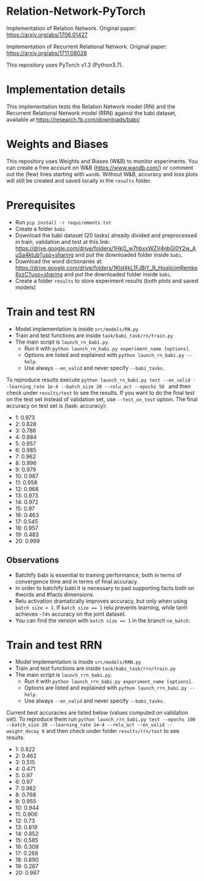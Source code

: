 # Relation-Network-PyTorch
Implementation of Relation Network. Original paper: https://arxiv.org/abs/1706.01427

Implementation of Recurrent Relational Network. Original paper: https://arxiv.org/abs/1711.08028

This repository uses PyTorch v1.3 (Python3.7).

# Implementation details
This implementation tests the Relation Network model (RN) and the Recurrent Relational Network model (RRN) against the babi dataset, available at https://research.fb.com/downloads/babi/

# Weights and Biases
This repository uses Weights and Biases (W&B) to monitor experiments. You can create a free account on W&B (https://www.wandb.com/) or comment out the (few) lines starting with `wandb`. Without W&B, accuracy and loss plots will still be created and saved locally in the `results` folder.

# Prerequisites
* Run `pip install -r requirements.txt`
* Create a folder `babi`
* Download the babi dataset (20 tasks) already divided and preprocessed in train, validation and test at this link: https://drive.google.com/drive/folders/1HkO_w7hbxxWZV4nbGl0Y2w_AuSa4ktub?usp=sharing and put the downloaded folder inside `babi`.
* Download the word dictionaries at: https://drive.google.com/drive/folders/1Ktd4kL1FJBiY_R_HoqlicjmRemkq8xzC?usp=sharing and put the downloaded folder inside `babi`.
* Create a folder `results` to store experiment results (both plots and saved models)

# Train and test RN
* Model implementation is inside `src/models/RN.py`
* Train and test functions are inside `task/babi_task/rn/train.py`
* The main script is `launch_rn_babi.py`.
  * Run it with `python launch_rn_babi.py experiment_name [options]`.
  * Options are listed and explained with `python launch_rn_babi.py --help`.
  * Use always `--en_valid` and never specify `--babi_tasks`.

To reproduce results execute `python launch_rn_babi.py test --en_valid --learning_rate 1e-4 --batch_size 20 --relu_act --epochs 50 ` and then check under `results/test` to see the results. If you want to do the final test on the test set instead of validation set, use `--test_on_test` option. The final accuracy on test set is (task: accuracy):
* 1: 0.973
* 2: 0.828
* 3: 0.786
* 4: 0.884
* 5: 0.957
* 6: 0.985
* 7: 0.962
* 8: 0.996
* 9: 0.979
* 10: 0.967
* 11: 0.958
* 12: 0.968
* 13: 0.973
* 14: 0.972
* 15: 0.97
* 16: 0.463
* 17: 0.545
* 18: 0.957
* 19: 0.483
* 20: 0.999


## Observations
* Batchify babi is essential to training performance, both in terms of convergence time and in terms of final accuracy.
* In order to batchify babi it is necessary to pad supporting facts both on #words and #facts dimensions.
* Relu activation dramatically improves accuracy, but only when using `batch size > 1`. If `batch size == 1` relu prevents learning, while tanh achieves `~74%` accuracy on the joint dataset.
* You can find the version with `batch size == 1` in the branch `no_batch`.

# Train and test RRN
* Model implementation is inside `src/models/RRN.py`
* Train and test functions are inside `task/babi_task/rrn/train.py`
* The main script is `launch_rrn_babi.py`.
  * Run it with `python launch_rrn_babi.py experiment_name [options]`.
  * Options are listed and explained with `python launch_rrn_babi.py --help`.
  * Use always `--en_valid` and never specify `--babi_tasks`.

Current best accuracies are listed below (values computed on validation set). To reproduce them run `python launch_rrn_babi.py test --epochs 100 --batch_size 20 --learning_rate 1e-4 --relu_act --en_valid --weight_decay 0` and then check under folder `results/rrn/test` to see results.

*  1: 0.822
*  2: 0.462
*  3: 0.515
*  4: 0.471
*  5: 0.97
*  6: 0.97
*  7: 0.982
*  8: 0.768
*  9: 0.955
*  10: 0.944
*  11: 0.906
*  12: 0.73
*  13: 0.819
*  14: 0.852
*  15: 0.585
*  16: 0.309
*  17: 0.268
*  18: 0.890
*  19: 0.267
*  20: 0.987
